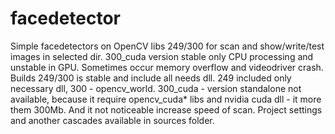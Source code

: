 # facedetector
Simple facedetectors on OpenCV libs 249/300 for scan and show/write/test images in selected dir.
300_cuda version stable only CPU processing and unstable in GPU. Sometimes occur memory overflow and videodriver crash.
Builds 249/300 is stable and include all needs dll.
249 included only necessary dll, 300 - opencv_world.
300_cuda - version standalone not available, because it require opencv_cuda* libs and nvidia cuda dll - it more them 300Mb.
And it not noticeable increase speed of scan.
Project settings and another cascades available in sources folder.
